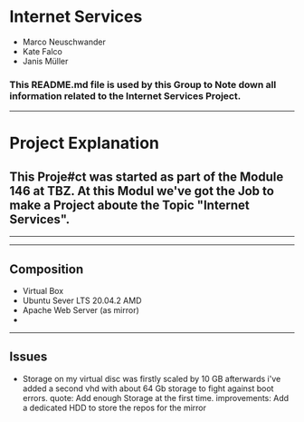 # Internet Services
- Marco Neuschwander
- Kate Falco
- Janis Müller
### This README.md file is used by this Group to Note down all information related to the Internet Services Project.
---
# Project Explanation 
This Proje#ct was started as part of the Module 146 at TBZ. At this Modul we've got the Job to make a Project aboute the Topic "Internet Services".
---
---
---
## Composition
- Virtual Box
- Ubuntu Sever LTS 20.04.2 AMD
- Apache Web Server (as mirror)
- 
---
## Issues

- Storage on my virtual disc was firstly scaled by 10 GB afterwards i've added a second vhd with about 64 Gb storage to fight against boot errors. 
quote: Add enough Storage at the first time.
improvements: Add a dedicated HDD to store the repos for the mirror
